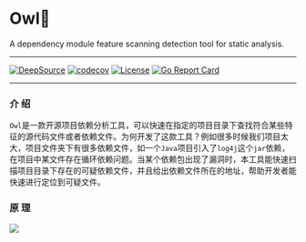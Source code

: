 # Owl🦉

A dependency module feature scanning detection tool for static analysis.

---

[![DeepSource](https://deepsource.io/gh/auula/woodpecker.svg/?label=active+issues&show_trend=true&token=2dqhjlFmox_IfR5zuVpSv64Q)](https://deepsource.io/gh/auula/woodpecker/?ref=repository-badge)
[![codecov](https://codecov.io/gh/auula/woodpecker/branch/main/graph/badge.svg?token=0i8L7DuJlK)](https://codecov.io/gh/auula/woodpecker)
[![License](https://img.shields.io/badge/license-MIT-db5149.svg)](https://github.com/auula/bottle/blob/master/LICENSE)
[![Go Report Card](https://goreportcard.com/badge/github.com/auula/woodpecker)](https://goreportcard.com/report/github.com/auula/woodpecker)

---

### 介 绍

`Owl`是一款开源项目依赖分析工具，可以快速在指定的项目目录下查找符合某些特征的源代码文件或者依赖文件。为何开发了这款工具？例如很多时候我们项目太大，项目文件夹下有很多依赖文件，如一个`Java`项目引入了`log4j`这个`jar`依赖，在项目中某文件存在循环依赖问题。当某个依赖包出现了漏洞时，本工具能快速扫描项目目录下存在的可疑依赖文件，并且给出依赖文件所在的地址，帮助开发者能快速进行定位到可疑文件。


### 原 理

![](https://tva1.sinaimg.cn/large/e6c9d24egy1h2yvkgtmbwj20lo0ca0tl.jpg)